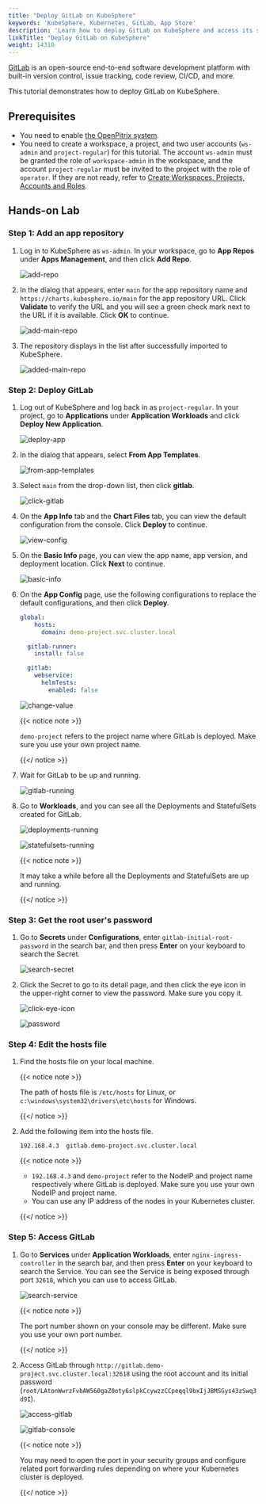 ```yaml
---
title: "Deploy GitLab on KubeSphere"
keywords: 'KubeSphere, Kubernetes, GitLab, App Store'
description: 'Learn how to deploy GitLab on KubeSphere and access its service.'
linkTitle: "Deploy GitLab on KubeSphere"
weight: 14310
---
```


[GitLab](https://about.gitlab.com/) is an open-source end-to-end software development platform with built-in version control, issue tracking, code review, CI/CD, and more.

This tutorial demonstrates how to deploy GitLab on KubeSphere.

## Prerequisites

- You need to enable [the OpenPitrix system](../../../pluggable-components/app-store/).
- You need to create a workspace, a project, and two user accounts (`ws-admin` and `project-regular`) for this tutorial. The account `ws-admin` must be granted the role of `workspace-admin` in the workspace, and the account `project-regular` must be invited to the project with the role of `operator`. If they are not ready, refer to [Create Workspaces, Projects, Accounts and Roles](../../../quick-start/create-workspace-and-project/).

## Hands-on Lab

### Step 1: Add an app repository

1. Log in to KubeSphere as `ws-admin`. In your workspace, go to **App Repos** under **Apps Management**, and then click **Add Repo**.

   ![add-repo](/images/docs/appstore/external-apps/deploy-gitlab/add-repo.PNG)

2. In the dialog that appears, enter `main` for the app repository name and `https://charts.kubesphere.io/main` for the app repository URL. Click **Validate** to verify the URL and you will see a green check mark next to the URL if it is available. Click **OK** to continue.

   ![add-main-repo](/images/docs/appstore/external-apps/deploy-gitlab/add-main-repo.PNG)

3. The repository displays in the list after successfully imported to KubeSphere.

   ![added-main-repo](/images/docs/appstore/external-apps/deploy-gitlab/added-main-repo.PNG)

### Step 2: Deploy GitLab

1. Log out of KubeSphere and log back in as `project-regular`. In your project, go to **Applications** under **Application Workloads** and click **Deploy New Application**.

   ![deploy-app](/images/docs/appstore/external-apps/deploy-gitlab/deploy-app.PNG)

2. In the dialog that appears, select **From App Templates**.

   ![from-app-templates](/images/docs/appstore/external-apps/deploy-gitlab/from-app-templates.PNG)

3. Select `main` from the drop-down list, then click **gitlab**.

   ![click-gitlab](/images/docs/appstore/external-apps/deploy-gitlab/click-gitlab.PNG)

4. On the **App Info** tab and the **Chart Files** tab, you can view the default configuration from the console. Click **Deploy** to continue.

   ![view-config](/images/docs/appstore/external-apps/deploy-gitlab/view-config.PNG)

5. On the **Basic Info** page, you can view the app name, app version, and deployment location. Click **Next** to continue.

   ![basic-info](/images/docs/appstore/external-apps/deploy-gitlab/basic-info.PNG)

6. On the **App Config** page, use the following configurations to replace the default configurations, and then click **Deploy**.

   ```yaml
   global:
       hosts:
         domain: demo-project.svc.cluster.local
   
     gitlab-runner:
       install: false
   
     gitlab:
       webservice:
         helmTests:
           enabled: false
   ```

   ![change-value](/images/docs/appstore/external-apps/deploy-gitlab/change-value.PNG)

   {{< notice note >}}

   `demo-project` refers to the project name where GitLab is deployed. Make sure you use your own project name.

   {{</ notice >}}

7. Wait for GitLab to be up and running.

   ![gitlab-running](/images/docs/appstore/external-apps/deploy-gitlab/gitlab-running.PNG)

8. Go to **Workloads**, and you can see all the Deployments and StatefulSets created for GitLab.

   ![deployments-running](/images/docs/appstore/external-apps/deploy-gitlab/deployments-running.PNG)

   ![statefulsets-running](/images/docs/appstore/external-apps/deploy-gitlab/statefulsets-running.PNG)

   {{< notice note >}}

   It may take a while before all the Deployments and StatefulSets are up and running.

   {{</ notice >}}

### Step 3: Get the root user's password

1. Go to **Secrets** under **Configurations**, enter `gitlab-initial-root-password` in the search bar, and then press **Enter** on your keyboard to search the Secret.

   ![search-secret](/images/docs/appstore/external-apps/deploy-gitlab/search-secret.PNG)

2. Click the Secret to go to its detail page, and then click the eye icon in the upper-right corner to view the password. Make sure you copy it.

   ![click-eye-icon](/images/docs/appstore/external-apps/deploy-gitlab/click-eye-icon.PNG)

   ![password](/images/docs/appstore/external-apps/deploy-gitlab/password.PNG)

### Step 4: Edit the hosts file

1. Find the hosts file on your local machine.

   {{< notice note >}}

   The path of hosts file is `/etc/hosts` for Linux, or `c:\windows\system32\drivers\etc\hosts` for Windows.

   {{</ notice >}}

2. Add the following item into the hosts file.

   ```
   192.168.4.3  gitlab.demo-project.svc.cluster.local
   ```

   {{< notice note >}}

   - `192.168.4.3` and `demo-project` refer to the NodeIP and project name respectively where GitLab is deployed. Make sure you use your own NodeIP and project name.
   - You can use any IP address of the nodes in your Kubernetes cluster.

   {{</ notice >}}

### Step 5: Access GitLab

1. Go to **Services** under **Application Workloads**, enter `nginx-ingress-controller` in the search bar, and then press **Enter** on your keyboard to search the Service. You can see the Service is being exposed through port `32618`, which you can use to access GitLab.

   ![search-service](/images/docs/appstore/external-apps/deploy-gitlab/search-service.PNG)

   {{< notice note >}}

   The port number shown on your console may be different. Make sure you use your own port number.

   {{</ notice >}}

2. Access GitLab through `http://gitlab.demo-project.svc.cluster.local:32618` using the root account and its initial password (`root/LAtonWwrzFvbAW560gaZ0oty6slpkCcywzzCCpeqql9bxIjJBMSGys43zSwq3d9I`).

   ![access-gitlab](/images/docs/appstore/external-apps/deploy-gitlab/access-gitlab.PNG)

   ![gitlab-console](/images/docs/appstore/external-apps/deploy-gitlab/gitlab-console.PNG)

   {{< notice note >}}

   You may need to open the port in your security groups and configure related port forwarding rules depending on where your Kubernetes cluster is deployed.
   
   {{</ notice >}}
